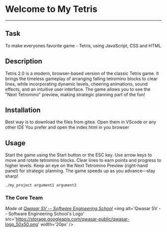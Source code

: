 # Welcome to My Tetris
***

## Task
To make everyones favorite game - Tetris, using JavaScript, CSS and HTML

## Description
Tetris 2.0 is a modern, browser-based version of the classic Tetris game. It brings the timeless gameplay of arranging falling tetromino blocks to clear lines, while incorporating dynamic levels, cheering animations, sound effects, and an intuitive user interface. The game allows you to see the "Next Tetromino" preview, making strategic planning part of the fun!

## Installation
Best way is to download the files from gitea. Open them in VScode or any other IDE 
You prefer and open the index.html in you browser
## Usage
Start the game using the Start button or the ESC key.
Use arrow keys to move and rotate tetromino blocks.
Clear lines to earn points and progress to higher levels.
Keep an eye on the Next Tetromino Preview (right-hand panel) for strategic planning.
The game speeds up as you advance—stay sharp!
```
./my_project argument1 argument2
```

### The Core Team


<span><i>Made at <a href='https://qwasar.io'>Qwasar SV -- Software Engineering School</a></i></span>
<span><img alt='Qwasar SV -- Software Engineering School's Logo' src='https://storage.googleapis.com/qwasar-public/qwasar-logo_50x50.png' width='20px' /></span>
